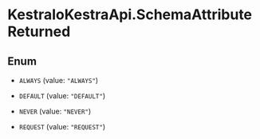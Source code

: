 # KestraIoKestraApi.SchemaAttributeReturned

## Enum


* `ALWAYS` (value: `"ALWAYS"`)

* `DEFAULT` (value: `"DEFAULT"`)

* `NEVER` (value: `"NEVER"`)

* `REQUEST` (value: `"REQUEST"`)


